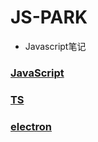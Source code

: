 <!--
 * @Author: your name
 * @Date: 2021-03-11 20:02:28
 * @LastEditTime: 2021-03-13 01:11:56
 * @LastEditors: Please set LastEditors
 * @Description: In User Settings Edit
 * @FilePath: \knowTech\JS-PARK\README.md
-->

# JS-PARK

* Javascript笔记

### [JavaScript](./JavaScript)
### [TS](./JavaScript/Typescript/)

### [electron](./electron)